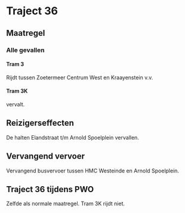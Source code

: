 # Traject 36
## Maatregel
### Alle gevallen

#### Tram 3
Rijdt tussen Zoetermeer Centrum West en Kraayenstein v.v.

#### Tram 3K
vervalt.

## Reizigerseffecten
De halten Elandstraat t/m Arnold Spoelplein vervallen.

## Vervangend vervoer
Vervangend busvervoer tussen HMC Westeinde en Arnold Spoelplein.

## Traject 36 tijdens PWO
Zelfde als normale maatregel. Tram 3K rijdt niet.

